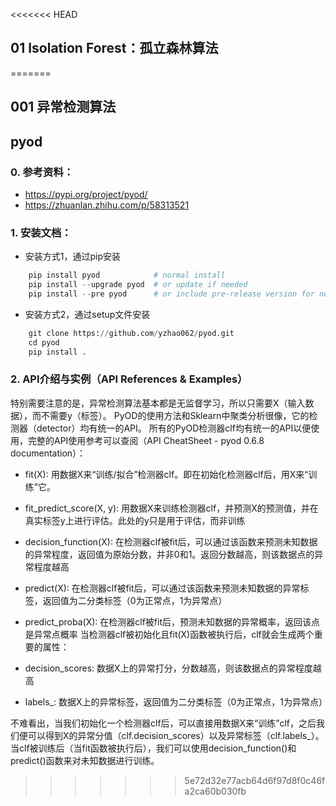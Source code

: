 <<<<<<< HEAD
## 01 Isolation Forest：孤立森林算法
=======
## 001 异常检测算法

## pyod

### 0. 参考资料：

   -  https://pypi.org/project/pyod/
   - https://zhuanlan.zhihu.com/p/58313521

### 1. 安装文档：
   -  安装方式1，通过pip安装
```python
    pip install pyod            # normal install
    pip install --upgrade pyod  # or update if needed
    pip install --pre pyod      # or include pre-release version for new features
```
   - 安装方式2，通过setup文件安装
```python
    git clone https://github.com/yzhao062/pyod.git
    cd pyod
    pip install .
```

### 2. API介绍与实例（API References & Examples）
  特别需要注意的是，异常检测算法基本都是无监督学习，所以只需要X（输入数据），而不需要y（标签）。
  PyOD的使用方法和Sklearn中聚类分析很像，它的检测器（detector）均有统一的API。
  所有的PyOD检测器clf均有统一的API以便使用，完整的API使用参考可以查阅（API CheatSheet - pyod 0.6.8 documentation）：

   - fit(X): 用数据X来“训练/拟合”检测器clf。即在初始化检测器clf后，用X来“训练”它。
   - fit_predict_score(X, y): 用数据X来训练检测器clf，并预测X的预测值，并在真实标签y上进行评估。此处的y只是用于评估，而非训练
   - decision_function(X): 在检测器clf被fit后，可以通过该函数来预测未知数据的异常程度，返回值为原始分数，并非0和1。返回分数越高，则该数据点的异常程度越高
   - predict(X): 在检测器clf被fit后，可以通过该函数来预测未知数据的异常标签，返回值为二分类标签（0为正常点，1为异常点）
   - predict_proba(X): 在检测器clf被fit后，预测未知数据的异常概率，返回该点是异常点概率
当检测器clf被初始化且fit(X)函数被执行后，clf就会生成两个重要的属性：

   - decision_scores: 数据X上的异常打分，分数越高，则该数据点的异常程度越高
   - labels_: 数据X上的异常标签，返回值为二分类标签（0为正常点，1为异常点）

   不难看出，当我们初始化一个检测器clf后，可以直接用数据X来“训练”clf，之后我们便可以得到X的异常分值（clf.decision_scores）以及异常标签（clf.labels_）。
   当clf被训练后（当fit函数被执行后），我们可以使用decision_function()和predict()函数来对未知数据进行训练。
>>>>>>> 5e72d32e77acb64d6f97d8f0c46fa2ca60b030fb



